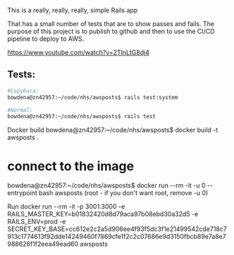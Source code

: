 This is a really, really, really, simple Rails app

That has a small number of tests that are to show passes and fails.
The purpose of this project is to publish to github and then to use the CI/CD pipeline to deploy to AWS.



https://www.youtube.com/watch?v=2TInLtG8dj4

## Tests:

```bash
#Capybara:
bowdena@zn42957:~/code/nhs/awsposts$ rails test:system

#Normal:
bowdena@zn42957:~/code/nhs/awsposts$ rails test
```

Docker build
bowdena@zn42957:~/code/nhs/awsposts$ docker build  -t awsposts .
# connect to the image
bowdena@zn42957:~/code/nhs/awsposts$ docker run --rm -it -u 0 --entrypoint bash awsposts (root - if you don't want root, remove -u 0)

Run
docker run --rm -it -p 3001:3000 -e RAILS_MASTER_KEY=b01832420d8d79aca97b08ebd30a32d5 -e RAILS_ENV=prod -e SECRET_KEY_BASE=cc612e2c2a5d906ee4f93f5dc3f1e21499542cde718c7913c1774613f92dde14249460f7869cfe1f2c2c07686e9d3150fbcb89e7a8e7988626f1f2eea49ead60 awsposts

